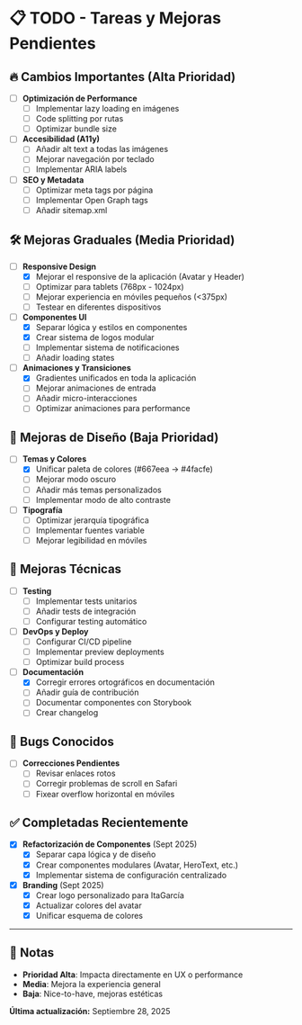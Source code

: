 # 📋 TODO - Tareas y Mejoras Pendientes

## 🔥 Cambios Importantes (Alta Prioridad)

- [ ] **Optimización de Performance**
  - [ ] Implementar lazy loading en imágenes
  - [ ] Code splitting por rutas
  - [ ] Optimizar bundle size

- [ ] **Accesibilidad (A11y)**
  - [ ] Añadir alt text a todas las imágenes
  - [ ] Mejorar navegación por teclado
  - [ ] Implementar ARIA labels

- [ ] **SEO y Metadata**
  - [ ] Optimizar meta tags por página
  - [ ] Implementar Open Graph tags
  - [ ] Añadir sitemap.xml

## 🛠️ Mejoras Graduales (Media Prioridad)

- [ ] **Responsive Design**
  - [x] Mejorar el responsive de la aplicación (Avatar y Header)
  - [ ] Optimizar para tablets (768px - 1024px)
  - [ ] Mejorar experiencia en móviles pequeños (<375px)
  - [ ] Testear en diferentes dispositivos

- [ ] **Componentes UI**
  - [x] Separar lógica y estilos en componentes
  - [x] Crear sistema de logos modular
  - [ ] Implementar sistema de notificaciones
  - [ ] Añadir loading states

- [ ] **Animaciones y Transiciones**
  - [x] Gradientes unificados en toda la aplicación
  - [ ] Mejorar animaciones de entrada
  - [ ] Añadir micro-interacciones
  - [ ] Optimizar animaciones para performance

## 🎨 Mejoras de Diseño (Baja Prioridad)

- [ ] **Temas y Colores**
  - [x] Unificar paleta de colores (#667eea → #4facfe)
  - [ ] Mejorar modo oscuro
  - [ ] Añadir más temas personalizados
  - [ ] Implementar modo de alto contraste

- [ ] **Tipografía**
  - [ ] Optimizar jerarquía tipográfica
  - [ ] Implementar fuentes variable
  - [ ] Mejorar legibilidad en móviles

## 🔧 Mejoras Técnicas

- [ ] **Testing**
  - [ ] Implementar tests unitarios
  - [ ] Añadir tests de integración
  - [ ] Configurar testing automático

- [ ] **DevOps y Deploy**
  - [ ] Configurar CI/CD pipeline
  - [ ] Implementar preview deployments
  - [ ] Optimizar build process

- [ ] **Documentación**
  - [x] Corregir errores ortográficos en documentación
  - [ ] Añadir guía de contribución
  - [ ] Documentar componentes con Storybook
  - [ ] Crear changelog

## 🐛 Bugs Conocidos

- [ ] **Correcciones Pendientes**
  - [ ] Revisar enlaces rotos
  - [ ] Corregir problemas de scroll en Safari
  - [ ] Fixear overflow horizontal en móviles

## ✅ Completadas Recientemente

- [x] **Refactorización de Componentes** (Sept 2025)
  - [x] Separar capa lógica y de diseño
  - [x] Crear componentes modulares (Avatar, HeroText, etc.)
  - [x] Implementar sistema de configuración centralizado

- [x] **Branding** (Sept 2025)
  - [x] Crear logo personalizado para ItaGarcía
  - [x] Actualizar colores del avatar
  - [x] Unificar esquema de colores

---

## 📝 Notas

- **Prioridad Alta**: Impacta directamente en UX o performance
- **Media**: Mejora la experiencia general
- **Baja**: Nice-to-have, mejoras estéticas

**Última actualización:** Septiembre 28, 2025

